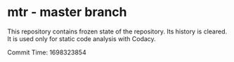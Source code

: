 # mtr - master branch

This repository contains frozen state of the repository.
Its history is cleared. It is used only for static code
analysis with Codacy.

Commit Time: 1698323854